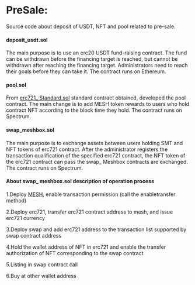 # PreSale:
Source code about deposit of USDT, NFT and pool related to pre-sale.

#### deposit_usdt.sol
The main purpose is to use an erc20 USDT fund-raising contract. The fund can be withdrawn before the financing target is reached, but cannot be withdrawn after reaching the financing target. Administrators need to reach their goals before they can take it. The contract runs on Ethereum.

#### pool.sol
From [erc721_ Standard.sol](https://github.com/OpenZeppelin/openzeppelin-contracts/tree/release-v2.3.0/contracts/token/ERC721) standard contract obtained, developed the pool contract.
The main change is to add MESH token rewards to users who hold contract NFT according to the block time they hold. The contract runs on Spectrum. 

#### swap_meshbox.sol
The main purpose is to exchange assets between users holding SMT and NFT tokens of erc721 contract. After the administrator registers the transaction qualification of the specified erc721 contract, the NFT token of the erc721 contract can pass the swap_ Meshbox contracts are exchanged. The contract runs on Spectrum.

#### About swap_ meshbox.sol description of operation process
1.Deploy [MESH](https://spectrum.pub/token.html?source=commonts&tokenF=0xa4c9af589c07b7539e5fcc45975b995a45e3f379), enable transaction permission (call the enabletransfer method)

2.Deploy erc721, transfer erc721 contract address to mesh, and issue erc721 currency

3.Deploy swap and add erc721 address to the transaction list supported by swap contract address

4.Hold the wallet address of NFT in erc721 and enable the transfer authorization of NFT corresponding to the swap contract

5.Listing in swap contract call

6.Buy at other wallet address
